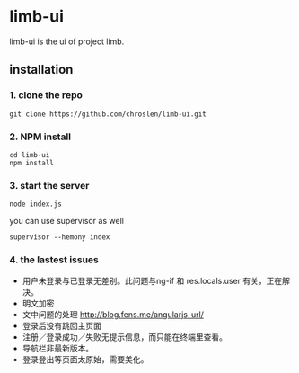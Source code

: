 # limb-ui
limb-ui is the ui of project limb.

## installation

### 1. clone the repo

	git clone https://github.com/chroslen/limb-ui.git

### 2. NPM install

	cd limb-ui
	npm install

### 3. start the server

	node index.js
	
you can use supervisor as well

	supervisor --hemony index

### 4. the lastest issues

- 用户未登录与已登录无差别。此问题与ng-if 和 res.locals.user 有关，正在解决。
- 明文加密
- 文中问题的处理 http://blog.fens.me/angularjs-url/
- 登录后没有跳回主页面
- 注册／登录成功／失败无提示信息，而只能在终端里查看。
- 导航栏非最新版本。
- 登录登出等页面太原始，需要美化。